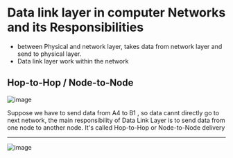 #  Data link layer in computer Networks and its Responsibilities
- between Physical and network layer, takes data from network layer and send to physical layer.
- Data link layer work within the network

## Hop-to-Hop / Node-to-Node

![image](https://user-images.githubusercontent.com/77873383/174516533-88c04b72-2212-4ffe-93b7-c942e093c999.png)



Suppose we have to send data from A4 to B1 , so data cannt directly go to next network,
the main responsibility of Data Link Layer is to send data from one node to another node.
It's called Hop-to-Hop or  Node-to-Node delivery

---

![image](https://user-images.githubusercontent.com/77873383/174517327-f6dff168-ca32-47e0-a6ca-b20988d64cfa.png)
